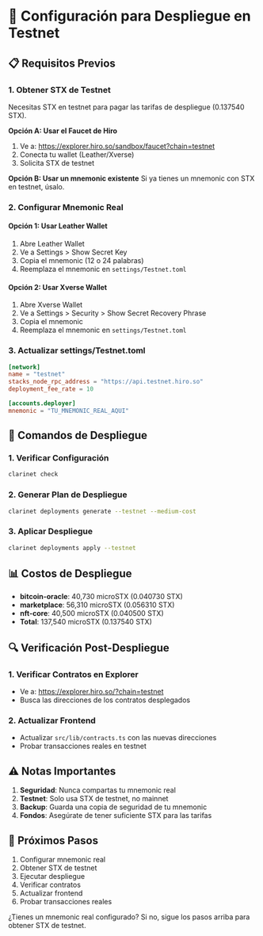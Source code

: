 # 🚀 Configuración para Despliegue en Testnet

## 📋 Requisitos Previos

### 1. Obtener STX de Testnet
Necesitas STX en testnet para pagar las tarifas de despliegue (0.137540 STX).

**Opción A: Usar el Faucet de Hiro**
1. Ve a: https://explorer.hiro.so/sandbox/faucet?chain=testnet
2. Conecta tu wallet (Leather/Xverse)
3. Solicita STX de testnet

**Opción B: Usar un mnemonic existente**
Si ya tienes un mnemonic con STX en testnet, úsalo.

### 2. Configurar Mnemonic Real

#### Opción 1: Usar Leather Wallet
1. Abre Leather Wallet
2. Ve a Settings > Show Secret Key
3. Copia el mnemonic (12 o 24 palabras)
4. Reemplaza el mnemonic en `settings/Testnet.toml`

#### Opción 2: Usar Xverse Wallet
1. Abre Xverse Wallet
2. Ve a Settings > Security > Show Secret Recovery Phrase
3. Copia el mnemonic
4. Reemplaza el mnemonic en `settings/Testnet.toml`

### 3. Actualizar settings/Testnet.toml

```toml
[network]
name = "testnet"
stacks_node_rpc_address = "https://api.testnet.hiro.so"
deployment_fee_rate = 10

[accounts.deployer]
mnemonic = "TU_MNEMONIC_REAL_AQUI"
```

## 🚀 Comandos de Despliegue

### 1. Verificar Configuración
```bash
clarinet check
```

### 2. Generar Plan de Despliegue
```bash
clarinet deployments generate --testnet --medium-cost
```

### 3. Aplicar Despliegue
```bash
clarinet deployments apply --testnet
```

## 📊 Costos de Despliegue

- **bitcoin-oracle**: 40,730 microSTX (0.040730 STX)
- **marketplace**: 56,310 microSTX (0.056310 STX)  
- **nft-core**: 40,500 microSTX (0.040500 STX)
- **Total**: 137,540 microSTX (0.137540 STX)

## 🔍 Verificación Post-Despliegue

### 1. Verificar Contratos en Explorer
- Ve a: https://explorer.hiro.so/?chain=testnet
- Busca las direcciones de los contratos desplegados

### 2. Actualizar Frontend
- Actualizar `src/lib/contracts.ts` con las nuevas direcciones
- Probar transacciones reales en testnet

## ⚠️ Notas Importantes

1. **Seguridad**: Nunca compartas tu mnemonic real
2. **Testnet**: Solo usa STX de testnet, no mainnet
3. **Backup**: Guarda una copia de seguridad de tu mnemonic
4. **Fondos**: Asegúrate de tener suficiente STX para las tarifas

## 🎯 Próximos Pasos

1. Configurar mnemonic real
2. Obtener STX de testnet
3. Ejecutar despliegue
4. Verificar contratos
5. Actualizar frontend
6. Probar transacciones reales

¿Tienes un mnemonic real configurado? Si no, sigue los pasos arriba para obtener STX de testnet.
